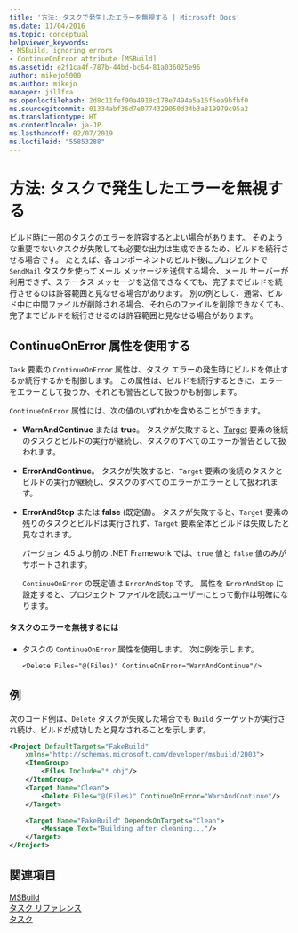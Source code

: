 ```yaml
---
title: '方法: タスクで発生したエラーを無視する | Microsoft Docs'
ms.date: 11/04/2016
ms.topic: conceptual
helpviewer_keywords:
- MSBuild, ignoring errors
- ContinueOnError attribute [MSBuild]
ms.assetid: e2f1ca4f-787b-44bd-bc64-81a036025e96
author: mikejo5000
ms.author: mikejo
manager: jillfra
ms.openlocfilehash: 2d8c11fef90a4910c178e7494a5a16f6ea9bfbf0
ms.sourcegitcommit: 01334abf36d7e0774329050d34b3a819979c95a2
ms.translationtype: HT
ms.contentlocale: ja-JP
ms.lasthandoff: 02/07/2019
ms.locfileid: "55853288"
---
```

# <a name="how-to-ignore-errors-in-tasks"></a>方法: タスクで発生したエラーを無視する
ビルド時に一部のタスクのエラーを許容するとよい場合があります。 そのような重要でないタスクが失敗しても必要な出力は生成できるため、ビルドを続行させる場合です。 たとえば、各コンポーネントのビルド後にプロジェクトで `SendMail` タスクを使ってメール メッセージを送信する場合、メール サーバーが利用できず、ステータス メッセージを送信できなくても、完了までビルドを続行させるのは許容範囲と見なせる場合があります。 別の例として、通常、ビルド中に中間ファイルが削除される場合、それらのファイルを削除できなくても、完了までビルドを続行させるのは許容範囲と見なせる場合があります。

## <a name="use-the-continueonerror-attribute"></a>ContinueOnError 属性を使用する
`Task` 要素の `ContinueOnError` 属性は、タスク エラーの発生時にビルドを停止するか続行するかを制御します。 この属性は、ビルドを続行するときに、エラーをエラーとして扱うか、それとも警告として扱うかも制御します。

`ContinueOnError` 属性には、次の値のいずれかを含めることができます。

- **WarnAndContinue** または **true**。 タスクが失敗すると、[Target](../msbuild/target-element-msbuild.md) 要素の後続のタスクとビルドの実行が継続し、タスクのすべてのエラーが警告として扱われます。

- **ErrorAndContinue**。 タスクが失敗すると、`Target` 要素の後続のタスクとビルドの実行が継続し、タスクのすべてのエラーがエラーとして扱われます。

- **ErrorAndStop** または **false** (既定値)。 タスクが失敗すると、`Target` 要素の残りのタスクとビルドは実行されず、`Target` 要素全体とビルドは失敗したと見なされます。  
  
  バージョン 4.5 より前の .NET Framework では、`true` 値と `false` 値のみがサポートされます。  
  
  `ContinueOnError` の既定値は `ErrorAndStop` です。 属性を `ErrorAndStop` に設定すると、プロジェクト ファイルを読むユーザーにとって動作は明確になります。

#### <a name="to-ignore-an-error-in-a-task"></a>タスクのエラーを無視するには

- タスクの `ContinueOnError` 属性を使用します。 次に例を示します。  
  
    `<Delete Files="@(Files)" ContinueOnError="WarnAndContinue"/>`

## <a name="example"></a>例
次のコード例は、`Delete` タスクが失敗した場合でも `Build` ターゲットが実行され続け、ビルドが成功したと見なされることを示します。

```xml
<Project DefaultTargets="FakeBuild"
    xmlns="http://schemas.microsoft.com/developer/msbuild/2003">
    <ItemGroup>
        <Files Include="*.obj"/>
    </ItemGroup>
    <Target Name="Clean">
        <Delete Files="@(Files)" ContinueOnError="WarnAndContinue"/>
    </Target>

    <Target Name="FakeBuild" DependsOnTargets="Clean">
        <Message Text="Building after cleaning..."/>
    </Target>
</Project>
```

## <a name="see-also"></a>関連項目
[MSBuild](../msbuild/msbuild.md)  
[タスク リファレンス](../msbuild/msbuild-task-reference.md)  
[タスク](../msbuild/msbuild-tasks.md)
